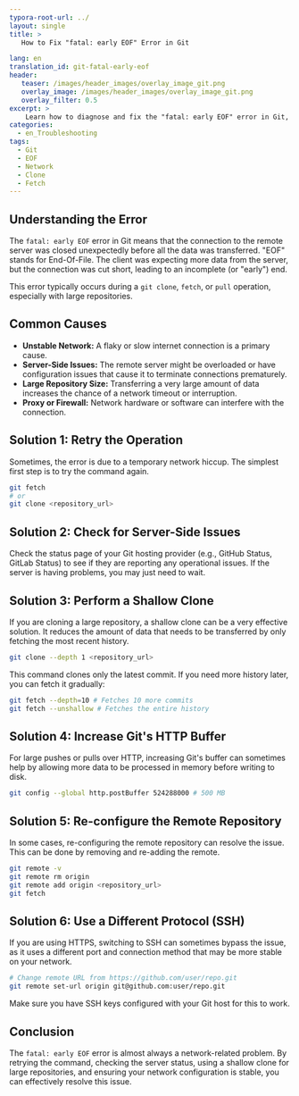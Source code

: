 ```yaml
---
typora-root-url: ../
layout: single
title: >
   How to Fix "fatal: early EOF" Error in Git

lang: en
translation_id: git-fatal-early-eof
header:
   teaser: /images/header_images/overlay_image_git.png
   overlay_image: /images/header_images/overlay_image_git.png
   overlay_filter: 0.5
excerpt: >
    Learn how to diagnose and fix the "fatal: early EOF" error in Git, which usually indicates an incomplete data transfer from the remote server.
categories:
  - en_Troubleshooting
tags:
  - Git
  - EOF
  - Network
  - Clone
  - Fetch
---
```


## Understanding the Error

The `fatal: early EOF` error in Git means that the connection to the remote server was closed unexpectedly before all the data was transferred. "EOF" stands for End-Of-File. The client was expecting more data from the server, but the connection was cut short, leading to an incomplete (or "early") end.

This error typically occurs during a `git clone`, `fetch`, or `pull` operation, especially with large repositories.

## Common Causes

-   **Unstable Network:** A flaky or slow internet connection is a primary cause.
-   **Server-Side Issues:** The remote server might be overloaded or have configuration issues that cause it to terminate connections prematurely.
-   **Large Repository Size:** Transferring a very large amount of data increases the chance of a network timeout or interruption.
-   **Proxy or Firewall:** Network hardware or software can interfere with the connection.

## Solution 1: Retry the Operation

Sometimes, the error is due to a temporary network hiccup. The simplest first step is to try the command again.

```bash
git fetch
# or
git clone <repository_url>
```

## Solution 2: Check for Server-Side Issues

Check the status page of your Git hosting provider (e.g., GitHub Status, GitLab Status) to see if they are reporting any operational issues. If the server is having problems, you may just need to wait.

## Solution 3: Perform a Shallow Clone

If you are cloning a large repository, a shallow clone can be a very effective solution. It reduces the amount of data that needs to be transferred by only fetching the most recent history.

```bash
git clone --depth 1 <repository_url>
```

This command clones only the latest commit. If you need more history later, you can fetch it gradually:
```bash
git fetch --depth=10 # Fetches 10 more commits
git fetch --unshallow # Fetches the entire history
```

## Solution 4: Increase Git's HTTP Buffer

For large pushes or pulls over HTTP, increasing Git's buffer can sometimes help by allowing more data to be processed in memory before writing to disk.

```bash
git config --global http.postBuffer 524288000 # 500 MB
```

## Solution 5: Re-configure the Remote Repository

In some cases, re-configuring the remote repository can resolve the issue. This can be done by removing and re-adding the remote.

```bash
git remote -v
git remote rm origin
git remote add origin <repository_url>
git fetch
```

## Solution 6: Use a Different Protocol (SSH)

If you are using HTTPS, switching to SSH can sometimes bypass the issue, as it uses a different port and connection method that may be more stable on your network.

```bash
# Change remote URL from https://github.com/user/repo.git
git remote set-url origin git@github.com:user/repo.git
```

Make sure you have SSH keys configured with your Git host for this to work.

## Conclusion

The `fatal: early EOF` error is almost always a network-related problem. By retrying the command, checking the server status, using a shallow clone for large repositories, and ensuring your network configuration is stable, you can effectively resolve this issue.
